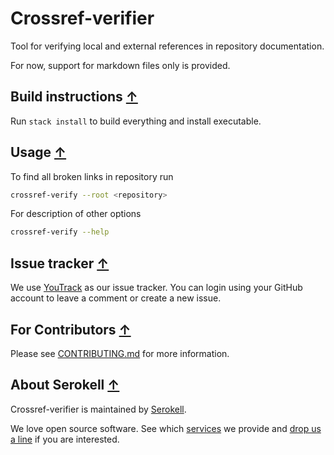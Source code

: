 # Crossref-verifier

Tool for verifying local and external references in repository documentation.

For now, support for markdown files only is provided.

## Build instructions [↑](#crossref-verifier)

Run `stack install` to build everything and install executable.

## Usage [↑](#crossref-verifier)

To find all broken links in repository run

```sh
crossref-verify --root <repository>
```

For description of other options

```sh
crossref-verify --help
```

## Issue tracker [↑](#crossref-verifier)

We use [YouTrack](https://issues.serokell.io/issues/INT) as our issue
tracker. You can login using your GitHub account to leave a comment or
create a new issue.

## For Contributors [↑](#crossref-verifier)

Please see [CONTRIBUTING.md](/.github/CONTRIBUTING.md) for more information.

## About Serokell [↑](#crossref-verifier)

Crossref-verifier is maintained by [Serokell](https://serokell.io/).

We love open source software.
See which [services](https://serokell.io/#services) we provide and [drop us a line](mailto:hi@serokell.io) if you are interested.
